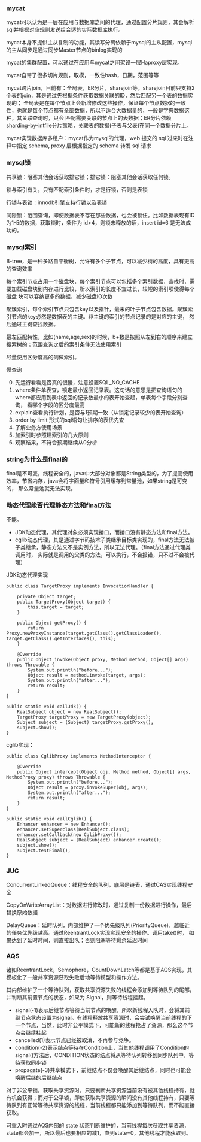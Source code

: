### mycat
mycat可以认为是一层在应用与数据库之间的代理，通过配置分片规则，其会解析sql并根据对应规则发送给合适的实际数据库执行。

mycat本身不提供主从复制的功能，其读写分离依赖于mysql的主从配置，mysql的主从同步是通过同步Master节点的binlog实现的

mycat的集群配置，可以通过在应用与mycat之间架设一层Haproxy层实现。

mycat自带了很多切片规则，取模，一致性hash，日期，范围等等

mycat跨片join，目前有：全局表，ER分片，sharejoin等。sharejoin目前只支持2个表的join，其是通过先根据条件获取数据关联的ID，然后匹配另一个表的数据实现的；
全局表是在每个节点上会新增修改这些操作，保证每个节点数据的一致性，也就是每个节点都有全部数据，所以不适合大数据量的，一般是字典数据这种，其关联查询时，只会
匹配需要关联的节点上的表数据；ER分片依赖sharding-by-intfile分片策略，关联表的数据(子表与父表)在同一个数据分片上。

mycat实现数据库多租户：mycat作为mysql的代理，web 提交的 sql 过来时在注释中指定 schema, proxy 层根据指定的 schema 转发 sql 请求

### mysql锁
共享锁：阻塞其他会话获取排它锁；排它锁：阻塞其他会话获取任何锁。

锁与索引有关，只有匹配索引条件时，才是行锁，否则是表锁

行锁与表锁：innodb引擎支持行锁以及表锁

间隙锁：范围查询，即使数据表不存在那些数据，也会被锁住。比如数据表现有ID为1-5的数据，获取锁时，条件为 id>4，则锁未释放的话，insert id=6 是无法成功的。

### mysql索引
B-tree，是一种多路自平衡树，允许有多个子节点，可以减少树的高度，具有更高的查询效率

每个索引节点占用一个磁盘块，每个索引节点可以包括多个索引数据，查找时，需要加载磁盘块到内存进行比较，所以索引的长度不宜过长，较短的索引项使得每个磁盘
块可以容纳更多的数据，减少磁盘IO次数

聚簇索引，每个索引节点只包含key以及指针，最末的叶子节点包含数据。聚簇索引节点的key必然是数据表的主键。非主键的索引的节点记录的是对应的主键，
然后通过主键查找数据。

最左匹配特性，比如(name,age,sex)的时候，b+数是按照从左到右的顺序来建立搜索树的；范围查询之后的索引条件无法使用索引

尽量使用区分度高的列做索引。

慢查询

0. 先运行看看是否真的很慢，注意设置SQL_NO_CACHE
1. where条件单表查，锁定最小返回记录表。这句话的意思是把查询语句的where都应用到表中返回的记录数最小的表开始查起，单表每个字段分别查询，
看哪个字段的区分度最高
2. explain查看执行计划，是否与1预期一致（从锁定记录较少的表开始查询）
3. order by limit 形式的sql语句让排序的表优先查
4. 了解业务方使用场景
5. 加索引时参照建索引的几大原则
6. 观察结果，不符合预期继续从0分析

### string为什么是final的
final是不可变，线程安全的，java中大部分对象都是String类型的，为了提高使用效率，节省内存，java会将字面量和符号引用缓存到常量池，如果string是可变的，
那么常量池就无法实现。

### 动态代理能否代理静态方法和final方法
不能。

- JDK动态代理，其代理对象必须实现接口，而接口没有静态方法和final方法。
- cglib动态代理，其是通过字节码技术子类继承目标类实现的，final方法无法被子类继承，静态方法又不是实例方法，所以无法代理。（final方法通过代理类调用时，
实际就是调用的父类的方法，可以执行，不会报错，只不过不会被代理）

JDK动态代理实现

    public class TargetProxy implements InvocationHandler {

        private Object target;
        public TargetProxy(Object target) {
            this.target = target;
        }

        public Object getProxy() {
            return Proxy.newProxyInstance(target.getClass().getClassLoader(), target.getClass().getInterfaces(), this);
        }

        @Override
        public Object invoke(Object proxy, Method method, Object[] args) throws Throwable {
            System.out.println("before...");
            Object result = method.invoke(target, args);
            System.out.println("after...");
            return result;
        }
    }
    
    public static void callJdk() {
        RealSubject object = new RealSubject();
        TargetProxy targetProxy = new TargetProxy(object);
        Subject subject = (Subject) targetProxy.getProxy();
        subject.show();
    }

cglib实现：

    public class CglibProxy implements MethodInterceptor {

        @Override
        public Object intercept(Object obj, Method method, Object[] args, MethodProxy proxy) throws Throwable {
            System.out.println("before...");
            Object result = proxy.invokeSuper(obj, args);
            System.out.println("after...");
            return result;
        }
    }
    
    public static void callCglib() {
        Enhancer enhancer = new Enhancer();
        enhancer.setSuperclass(RealSubject.class);
        enhancer.setCallback(new CglibProxy());
        RealSubject subject = (RealSubject) enhancer.create();
        subject.show();
        subject.testFinal();
    }

### JUC
ConcurrentLinkedQueue：线程安全的队列，底层是链表，通过CAS实现线程安全

CopyOnWriteArrayList：对数据进行修改时，通过复制一份数据进行操作，最后替换原始数据

DelayQueue：延时队列，内部维护了一个优先级队列(PriorityQueue)，越临近的任务优先级越高。通过ReentrantLock实现实现安全的操作。调用take()时，
如果达到了延时时间，则直接出队；否则阻塞等待剩余延迟时间


### AQS
诸如ReentrantLock，Semophore，CountDownLatch等都是基于AQS实现，其模板化了一般共享资源获取失败后地等待模型和操作方法。

其内部维护了一个等待队列，获取共享资源失败的线程会添加到等待队列的尾部，并判断其前置节点的状态，如果为 Signal，则等待线程挂起。

- signal(-1)表示后继节点等待当前节点的唤醒，所以新线程入队时，会将其前继节点状态设置为signal。有线程释放共享资源时，会尝试唤醒当前线程的下一个节点，当然，此时非公平模式下，可能新的线程抢占了资源，那么这个节点会继续挂起
- cancelled(1)表示节点已经被取消，不再参与竞争。
- condition(-2)表示结点等待在Condition上，当其他线程调用了Condition的signal()方法后，CONDITION状态的结点将从等待队列转移到同步队列中，等待获取同步锁
- propagate(-3)共享模式下，前继结点不仅会唤醒其后继结点，同时也可能会唤醒后继的后继结点

对于非公平锁，获取共享资源时，只要判断共享资源当前没有被其他线程持有，就有机会获得；而对于公平锁，即使获取共享资源的瞬间没有其他线程持有，只要等待队列有正常等待共享资源的线程，当前线程都只能添加到等待队列，而不能直接获取。

可重入时通过AQS内部的 state 状态判断维护的，当前线程每次获取共享资源，state都会加一，所以最后也要相应的减1，直到state=0，其他线程才能获取到。
